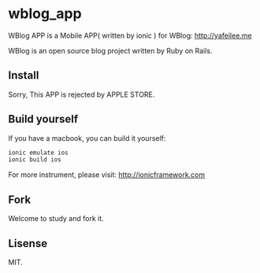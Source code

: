 wblog_app
=========

WBlog APP is a Mobile APP( written by ionic ) for WBlog: http://yafeilee.me

WBlog is an open source blog project written by Ruby on Rails.

## Install

Sorry, This APP is rejected by APPLE STORE.

## Build yourself

If you have a macbook, you can build it yourself:

```bash
ionic emulate ios
ionic build ios
```

For more instrument, please visit: http://ionicframework.com

## Fork

Welcome to study and fork it.

## Lisense

MIT.
